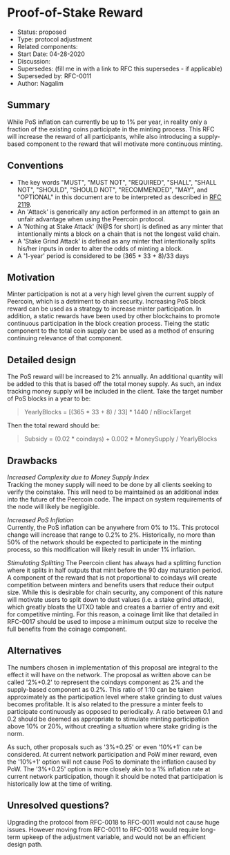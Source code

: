 # Proof-of-Stake Reward

- Status: proposed
- Type: protocol adjustment
- Related components: 
- Start Date: 04-28-2020
- Discussion: 
- Supersedes: (fill me in with a link to RFC this supersedes - if applicable)
- Superseded by: RFC-0011
- Author: Nagalim

## Summary

While PoS inflation can currently be up to 1% per year, in reality only a fraction of the existing coins participate in the minting process.
This RFC will increase the reward of all participants, while also introducing a supply-based component to the reward that will motivate more continuous minting.

## Conventions
- The key words "MUST", "MUST NOT", "REQUIRED", "SHALL", "SHALL NOT", "SHOULD", "SHOULD NOT", "RECOMMENDED", "MAY", and "OPTIONAL" in this document are to be interpreted as described in [RFC 2119](http://tools.ietf.org/html/rfc2119).
- An 'Attack' is generically any action performed in an attempt to gain an unfair advantage when using the Peercoin protocol.
- A 'Nothing at Stake Attack' (N@S for short) is defined as any minter that intentionally mints a block on a chain that is not the longest valid chain.
- A 'Stake Grind Attack' is defined as any minter that intentionally splits his/her inputs in order to alter the odds of minting a block.
- A '1-year' period is considered to be (365 * 33 + 8)/33 days

## Motivation

Minter participation is not at a very high level given the current supply of Peercoin, which is a detriment to chain security.
Increasing PoS block reward can be used as a strategy to increase minter participation.
In addition, a static rewards have been used by other blockchains to promote continuous participation in the block creation process.
Tieing the static component to the total coin supply can be used as a method of ensuring continuing relevance of that component.

## Detailed design

The PoS reward will be increased to 2% annually.
An additional quantity will be added to this that is based off the total money supply.
As such, an index tracking money supply will be included in the client.
Take the target number of PoS blocks in a year to be:
> YearlyBlocks = [(365 * 33 + 8) / 33] * 1440 / nBlockTarget

Then the total reward should be:
> Subsidy = (0.02 * coindays) + 0.002 * MoneySupply / YearlyBlocks

## Drawbacks

*Increased Complexity due to Money Supply Index*  
Tracking the money supply will need to be done by all clients seeking to verify the coinstake.
This will need to be maintained as an additional index into the future of the Peercoin code.
The impact on system requirements of the node will likely be negligible.

*Increased PoS Inflation*  
Currently, the PoS inflation can be anywhere from 0% to 1%.
This protocol change will increase that range to 0.2% to 2%.
Historically, no more than 50% of the network should be expected to participate in the minting process, so this modification will likely result in under 1% inflation.

*Stimulating Splitting*
The Peercoin client has always had a splitting function where it splits in half outputs that mint before the 90 day maturation period.
A component of the reward that is not proportional to coindays will create competition between minters and benefits users that reduce their output size.
While this is desirable for chain security, any component of this nature will motivate users to split down to dust values (i.e. a stake grind attack), which greatly bloats the UTXO table and creates a barrier of entry and exit for competitive minting.
For this reason, a coinage limit like that detailed in RFC-0017 should be used to impose a minimum output size to receive the full benefits from the coinage component.

## Alternatives

The numbers chosen in implementation of this proposal are integral to the effect it will have on the network.
The proposal as written above can be called '2%+0.2' to represent the coindays component as 2% and the supply-based component as 0.2%.
This ratio of 1:10 can be taken approximately as the participation level where stake grinding to dust values becomes profitable.
It is also related to the pressure a minter feels to participate continuously as opposed to periodically.
A ratio between 0.1 and 0.2 should be deemed as appropriate to stimulate minting participation above 10% or 20%, without creating a situation where stake griding is the norm.

As such, other proposals such as '3%+0.25' or even '10%+1' can be considered.
At current network participation and PoW miner reward, even the '10%+1' option will not cause PoS to dominate the inflation caused by PoW.
The '3%+0.25' option is more closely akin to a 1% inflation rate at current network participation, though it should be noted that participation is historically low at the time of writing.

## Unresolved questions?

Upgrading the protocol from RFC-0018 to RFC-0011 would not cause huge issues.
However moving from RFC-0011 to RFC-0018 would require long-term upkeep of the adjustment variable, and would not be an efficient design path.
